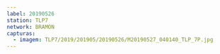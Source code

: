 ```yaml
---
label: 20190526
station: TLP7
network: BRAMON
capturas:
  - imagem: TLP7/2019/201905/20190526/M20190527_040140_TLP_7P.jpg
---
```

